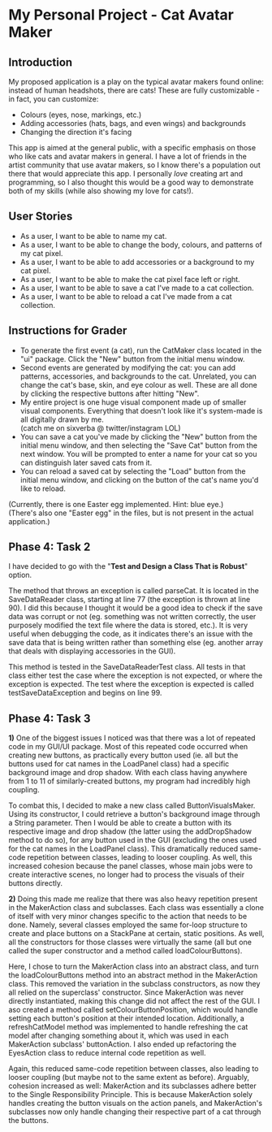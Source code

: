 # My Personal Project - Cat Avatar Maker

## Introduction

My proposed application is a play on the typical avatar makers found online: instead of human
headshots, there are cats! These are fully customizable - in fact, you can customize:
 
- Colours (eyes, nose, markings, etc.) 
- Adding accessories (hats, bags, and even wings) and backgrounds
- Changing the direction it's facing

This app is aimed at the general public, with a specific emphasis on those who like cats and
avatar makers in general. I have a lot of friends in the artist community that use avatar 
makers, so I know there's a population out there that would appreciate this app. I personally
*love* creating art and programming, so I also thought this would be a good way to 
demonstrate both of my skills (while also showing my love for cats!).

## User Stories

- As a user, I want to be able to name my cat.
- As a user, I want to be able to change the body, colours, and patterns of my cat pixel.
- As a user, I want to be able to add accessories or a background to my cat pixel.
- As a user, I want to be able to make the cat pixel face left or right.
- As a user, I want to be able to save a cat I've made to a cat collection.
- As a user, I want to be able to reload a cat I've made from a cat collection.

## Instructions for Grader

- To generate the first event (a cat), run the CatMaker class located in the "ui" package. 
  Click the "New" button from the initial menu window.
- Second events are generated by modifying the cat: you can add patterns, accessories, and
  backgrounds to the cat. Unrelated, you can change the cat's base, skin, and eye colour 
  as well. These are all done by clicking the respective buttons after hitting "New".
- My entire project is one huge visual component made up of smaller visual components. 
  Everything that doesn't look like it's system-made is all digitally drawn by me. 
  <br>(catch me on sixverba @ twitter/instagram LOL)
- You can save a cat you've made by clicking the "New" button from the initial menu window, 
  and then selecting the "Save Cat" button from the next window. You will be prompted to 
  enter a name for your cat so you can distinguish later saved cats from it.
- You can reload a saved cat by selecting the "Load" button from the initial menu window, 
  and clicking on the button of the cat's name you'd like to reload.
  
(Currently, there is one Easter egg implemented. Hint: blue eye.)
<br>(There's also one "Easter egg" in the files, but is not present in the actual application.)

## Phase 4: Task 2

I have decided to go with the "**Test and Design a Class That is Robust**" option.

The method that throws an exception is called parseCat. It is located in the SaveDataReader
class, starting at line 77 (the exception is thrown at line 90). I did this because I thought
it would be a good idea to check if the save data was corrupt or not (eg. something was not
written correctly, the user purposely modified the text file where the data is stored, etc.). 
It is very useful when debugging the code, as it indicates there's an issue with the save
data that is being written rather than something else (eg. another array that deals with 
displaying accessories in the GUI).

This method is tested in the SaveDataReaderTest class. All tests in that class either test the
case where the exception is not expected, or where the exception is expected. The test where
the exception is expected is called testSaveDataException and begins on line 99.

## Phase 4: Task 3

**1\)** One of the biggest issues I noticed was that there was a lot of repeated code in my 
GUI/UI
package. Most of this repeated code occurred when creating new buttons, as practically every
button used (ie. all but the buttons used for cat names in the LoadPanel class) had a specific 
background image and drop shadow. With each class having anywhere from 1 to 11 of 
similarly-created buttons, my program had incredibly high coupling.

To combat this, I decided to make a new class called ButtonVisualsMaker. Using its constructor,
I could retrieve a button's background image through a String parameter. Then I would be
able to create a button with its respective image and drop shadow (the latter using the
addDropShadow method to do so), for any button used in the GUI (excluding the ones used for the
cat names in the LoadPanel class). This dramatically reduced same-code repetition between 
classes, leading to looser coupling. As well, this increased cohesion because the panel classes,
whose main jobs were to create interactive scenes, no longer had to process the visuals of
their buttons directly.

**2\)** Doing this made me realize that there was also heavy repetition present in the 
MakerAction class and subclasses. Each class was essentially a clone of itself with very minor 
changes specific to the action that needs to be done. Namely, several classes employed the same
for-loop structure to create and place buttons on a StackPane at certain, static positions. As 
well, all the constructors for those classes were virtually the same (all but one called the 
super constructor and a method called loadColourButtons).

Here, I chose to turn the MakerAction class into an abstract class, and turn the
loadColourButtons method into an abstract method in the MakerAction class. This removed the
variation in the subclass constructors, as now they all relied on the superclass' constructor.
Since MakerAction was never directly instantiated, making this change did not affect the
rest of the GUI. I aso created a method called setColourButtonPosition, which would handle
setting each button's position at their intended location. Additionally, a refreshCatModel 
method was implemented to handle refreshing the cat model after changing something about it, 
which was used in each MakerAction subclass' buttonAction. I also ended up refactoring the 
EyesAction class to reduce internal code repetition as well. 

Again, this reduced same-code repetition between classes, also leading to looser coupling (but 
maybe not to the same extent as before). Arguably, cohesion increased as well: MakerAction and 
its subclasses adhere better to the Single Responsibility Principle. This is because 
MakerAction solely handles creating the button visuals on the action panels, and MakerAction's 
subclasses now only handle changing their respective part of a cat through the buttons.